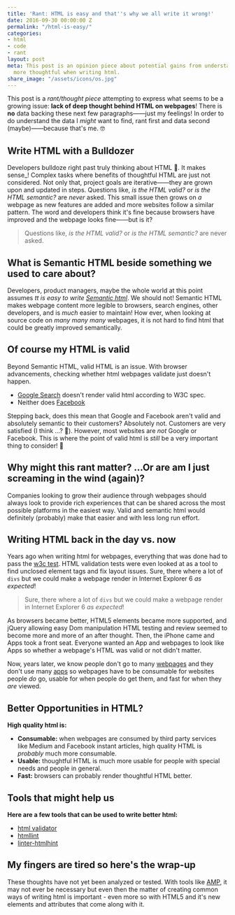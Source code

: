 ```yaml
---
title: 'Rant: HTML is easy and that''s why we all write it wrong!'
date: 2016-09-30 00:00:00 Z
permalink: "/html-is-easy/"
categories:
- html
- code
- rant
layout: post
meta: This post is an opinion piece about potential gains from understanding and being
  more thoughtful when writing html.
share_image: "/assets/icons/os.jpg"
---
```


This post is a _rant/thought piece_ attempting to express what seems to be a growing issue: **lack of deep thought behind HTML on webpages**! There is **no** data backing these next few paragraphs——just my feelings! In order to do understand the data I _might_ want to find, rant first and data second (maybe)——because that's me.&nbsp;🤓 

## Write HTML with a Bulldozer

Developers bulldoze right past truly thinking about HTML&nbsp;🚜. It makes sense_! Complex tasks where benefits of thoughtful HTML are just not considered. Not only that, project goals are iterative——they are grown upon and updated in steps. Questions like, _is the HTML valid?_ or _is the HTML semantic?_ are _never_ asked. This small issue then grows on _a_ webpage as new features are added and more websites follow a similar pattern. The word and developers think it's fine because browsers have improved and the webpage looks fine——but is it? 

> Questions like, _is the HTML valid?_ or _is the HTML semantic?_ are never asked.

## What is Semantic HTML beside something we used to care about? 

Developers, product managers, maybe the whole world at this point assumes _tt is easy to write [Semantic html](https://en.wikipedia.org/wiki/Semantic_HTML)_. We should not! Semantic HTML makes webpage content more legible to browsers, search engines, other developers, and is _much_ easier to maintain! How ever, when looking at source code on _many many many_ webpages, it is not hard to find html that could be greatly improved semantically. 

## Of course my HTML is valid

Beyond Semantic HTML, valid HTML is an issue. With browser advancements, checking whether html webpages validate just doesn't happen. 

-  [Google Search](https://validator.w3.org/nu/?doc=https%3A%2F%2Fwww.google.com%2F) doesn't render valid html according to W3C spec.
-  Neither does [Facebook](https://validator.w3.org/nu/?doc=https%3A%2F%2Fwww.facebook.com%2F)

Stepping back, does this mean that Google and Facebook aren't valid and absolutely semantic to their customers? Absolutely not. Customers are very satisfied (I think ...? 🤔). However, most websites are _not_ Google or Facebook. This is where the point of valid html is _still_ be a very important thing to consider! 💭

## Why might this rant matter? &hellip;Or are am I just screaming in the wind (again)?

Companies looking to grow their audience through webpages should always look to provide rich experiences that can be shared across the most possible platforms in the easiest way. Valid and semantic html would definitely (probably) make that easier and with less long run effort. 

## Writing HTML back in the day vs. now

Years ago when writing html for webpages, everything that was done had to pass the [w3c test](https://validator.w3.org/). HTML validation tests were even looked at as a tool to find unclosed element tags and fix layout issues. Sure, there where a lot of `divs` but we could make a webpage render in Internet Explorer 6 _as expected_!

> Sure, there where a lot of `divs` but we could make a webpage render in Internet Explorer 6 _as expected_!

As browsers became better, HTML5 elements became more supported, and jQuery allowing easy Dom manipulation HTML testing and review seemed to become more and more of an after thought. Then, the iPhone came and Apps took a front seat. Everyone wanted an App and webpages to look like Apps so whether a webpage's HTML was valid or not didn't matter.

Now, years later, we know people don't go to many [webpages](https://www.quora.com/How-many-webpages-does-an-average-user-visit-per-day) and they don't use many [apps](http://fortune.com/2015/09/24/apps-smartphone-facebook/) so webpages have to be consumable for websites people _do_ go, usable for when people do get them, and fast for when they _are_ viewed.

## Better Opportunities in HTML?

**High quality html is:**

-  **Consumable:** when webpages are consumed by third party services like Medium and Facebook instant articles, high quality HTML is _probably_ much more consumable.
-  **Usable:** thoughtful HTML is much more usable for people with special needs and people in general.
-  **Fast:** browsers can probably render thoughtful HTML better. 

## Tools that might help us

**Here are a few tools that can be used to write better html:**

-  [html validator](https://validator.w3.org/)
-  [htmllint](https://github.com/htmllint/htmllint)
-  [linter-htmlhint](https://github.com/AtomLinter/linter-htmlhint)

## My fingers are tired so here's the wrap-up

These thoughts have not yet been analyzed or tested. With tools like [AMP](https://www.ampproject.org/), it may not ever be necessary but even then the matter of creating common ways of writing html is important - even more so with HTML5 and it's new elements and attributes that come along with it.
